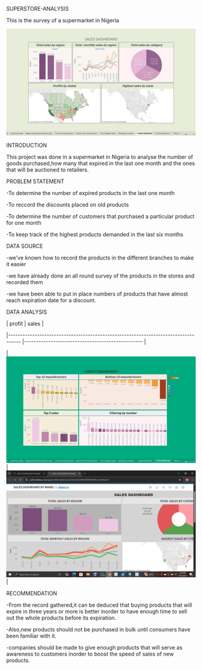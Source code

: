 SUPERSTORE-ANALYSIS

This is the survey of a supermarket in Nigeria

![image](https://github.com/chymab/superstore-analysis/blob/main/sales%20dashboard.png)


INTRODUCTION

This project was done in a supermarket in Nigeria to analyse the number of goods purchased,how many that expired in the last one month and the ones that will be auctioned to retailers.

PROBLEM STATEMENT

-To determine the number of expired products in the last one month

-To reccord the discounts placed on old products

-To determine the number of customers that purchased a particular product for one month

-To keep track of the highest products demanded in the last six months

DATA SOURCE

-we've known  how to record the products in the different branches to make it easier

-we have already done an all round survey of the products in the stores and recorded them

-we have been able to put in place numbers of products that have almost reach expiration date for a discount.

DATA ANALYSIS

|               profit                                                               |         sales                                                                        |

|----------------------------------------------------------------------------------- |-------------------------------------------------                                     |

| ![](https://github.com/chymab/superstore-analysis/blob/main/profit%20dasboard.png) |  ![](https://github.com/chymab/superstore-analysis/blob/main/sales%20dashboard2.png) |




RECOMMENDATION

-From the record gathered,it can be deduced that buying products that will expire in three years or more is better inorder to have enough time to sell out the whole products before its expiration.

-Also,new products should not be purchased in bulk until consumers have been familiar with it.

-companies should be made to give enough products that will serve as awareness to customers inorder to boost the speed of sales of new products.

    






